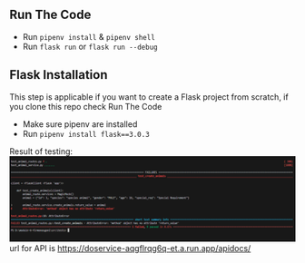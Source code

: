 
## Run The Code
- Run `pipenv install` & `pipenv shell`
- Run `flask run` or `flask run --debug`


## Flask Installation
This step is applicable if you want to create a Flask project from scratch, if you clone this repo check Run The Code
- Make sure pipenv are installed
- Run `pipenv install flask==3.0.3`


Result of testing:
![alt text](image.png "Image testing result")
url for API is https://doservice-aqgflrqg6q-et.a.run.app/apidocs/

